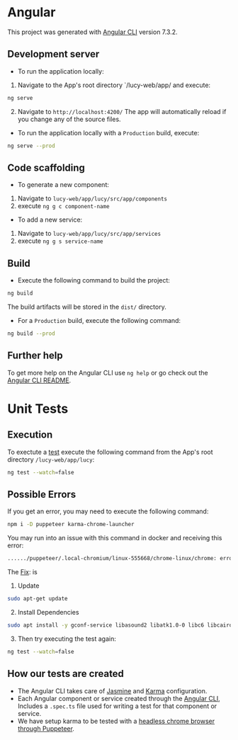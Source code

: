# Angular

This project was generated with [Angular CLI](https://github.com/angular/angular-cli) version 7.3.2.

## Development server
- To run the application locally: 
1) Navigate to the App's root directory `/lucy-web/app/ and execute:
```bash
ng serve
```
2) Navigate to `http://localhost:4200/`
The app will automatically reload if you change any of the source files.

- To run the application locally with a `Production` build, execute:
```bash
ng serve --prod
```

## Code scaffolding
- To generate a new component:
1) Navigate to `lucy-web/app/lucy/src/app/components`
2) execute `ng g c component-name`

- To add a new service:
1) Navigate to `lucy-web/app/lucy/src/app/services`
2) execute `ng g s service-name`

## Build
- Execute the following command to build the project:
```bash
ng build
```
The build artifacts will be stored in the `dist/` directory.

- For a `Production` build, execute the following command:
```bash
ng build --prod
```

## Further help

To get more help on the Angular CLI use `ng help` or go check out the [Angular CLI README](https://github.com/angular/angular-cli/blob/master/README.md).

# Unit Tests

## Execution

To exectute a [test](https://angular.io/cli/test) execute the following command from the App's root directory `/lucy-web/app/lucy`:
```bash
ng test --watch=false
```

## Possible Errors
If you get an error, you may need to execute the following command:
```bash
npm i -D puppeteer karma-chrome-launcher
```

You may run into an issue with this command in docker and receiving this error:
```bash
....../puppeteer/.local-chromium/linux-555668/chrome-linux/chrome: error while loading shared libraries: libX11-xcb.so.1: cannot open shared object file: No such file or directory
```

The [Fix](https://techoverflow.net/2018/06/05/how-to-fix-puppetteer-error-while-loading-shared-libraries-libx11-xcb-so-1-cannot-open-shared-object-file-no-such-file-or-directory/): is 
1) Update
```bash
sudo apt-get update
```
2) Install Dependencies
```bash
sudo apt install -y gconf-service libasound2 libatk1.0-0 libc6 libcairo2 libcups2 libdbus-1-3 libexpat1 libfontconfig1 libgcc1 libgconf-2-4 libgdk-pixbuf2.0-0 libglib2.0-0 libgtk-3-0 libnspr4 libpango-1.0-0 libpangocairo-1.0-0 libstdc++6 libx11-6 libx11-xcb1 libxcb1 libxcomposite1 libxcursor1 libxdamage1 libxext6 libxfixes3 libxi6 libxrandr2 libxrender1 libxss1 libxtst6 ca-certificates fonts-liberation libappindicator1 libnss3 lsb-release xdg-utils wget
```
3) Then try executing the test again:
```bash
ng test --watch=false
```

## How our tests are created

- The Angular CLI takes care of [Jasmine](https://jasmine.github.io) and [Karma](https://karma-runner.github.io/latest/index.html) configuration.
- Each Angular component or service created through the [Angular CLI](https://angular.io/cli), Includes a `.spec.ts` file used for writing a test for that component or service.
- We have setup karma to be tested with a [headless chrome browser through Puppeteer](https://github.com/karma-runner/karma-chrome-launcher#headless-chrome-with-puppeteer). 
